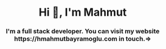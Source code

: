 
<h1 align="center">Hi 👋, I'm Mahmut</h1>
<h3 align="center">I'm a full stack developer. You can visit my website https://hmahmutbayramoglu.com in touch.=></h3>


 
 
